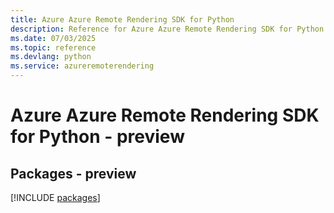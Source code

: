 ```yaml
---
title: Azure Azure Remote Rendering SDK for Python
description: Reference for Azure Azure Remote Rendering SDK for Python
ms.date: 07/03/2025
ms.topic: reference
ms.devlang: python
ms.service: azureremoterendering
---
```

# Azure Azure Remote Rendering SDK for Python - preview
## Packages - preview
[!INCLUDE [packages](azure-remote-rendering-index.md)]